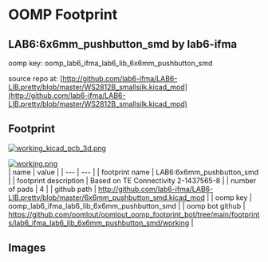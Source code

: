 # OOMP Footprint  
## LAB6:6x6mm_pushbutton_smd  by lab6-ifma  
  
oomp key: oomp_lab6_ifma_lab6_lib_6x6mm_pushbutton_smd  
  
source repo at: [http://github.com/lab6-ifma/LAB6-LIB.pretty/blob/master/WS2812B_smallsilk.kicad_mod](http://github.com/lab6-ifma/LAB6-LIB.pretty/blob/master/WS2812B_smallsilk.kicad_mod)  
## Footprint  
  
[![working_kicad_pcb_3d.png](working_kicad_pcb_3d_600.png)](working_kicad_pcb_3d.png)  
  
[![working.png](working_600.png)](working.png)  
| name | value | 
| --- | --- | 
| footprint name | LAB6:6x6mm_pushbutton_smd | 
| footprint description | Based on TE Connectivity 2-1437565-8 | 
| number of pads | 4 | 
| github path | http://github.com/lab6-ifma/LAB6-LIB.pretty/blob/master/6x6mm_pushbutton_smd.kicad_mod | 
| oomp key | oomp_lab6_ifma_lab6_lib_6x6mm_pushbutton_smd | 
| oomp bot github | https://github.com/oomlout/oomlout_oomp_footprint_bot/tree/main/footprints/lab6_ifma_lab6_lib_6x6mm_pushbutton_smd/working | 
## Images  
